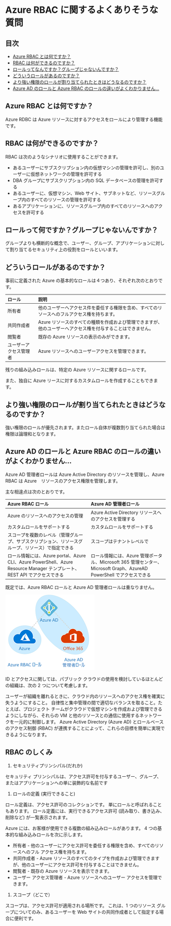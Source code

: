 # Azure RBAC に関するよくありそうな質問

## 目次

- [Azure RBAC とは何ですか？](#q-about)
- [RBAC は何ができるのですか？](#q-about2)
- [ロールってなんですか？グループじゃないんですか？](#q-about3)
- [どういうロールがあるのですか？](#q-roles)
- [より強い権限のロールが割り当てられたときはどうなるのですか？](#q-multi-roles)
- [Azure AD のロールと Azure RBAC のロールの違いがよくわかりません…](#q-ad-rbac)

## <a id="q-about">Azure RBAC とは何ですか？</a>

Azure RDBC は Azure リソースに対するアクセスをロールにより管理する機能です。

## <a id="q-about2">RBAC は何ができるのですか？</a>

RBAC は次のようなシナリオに使用することができます。

- あるユーザーにサブスクリプション内の仮想マシンの管理を許可し、別のユーザーに仮想ネットワークの管理を許可する
- DBA グループにサブスクリプション内の SQL データベースの管理を許可する
- あるユーザーに、仮想マシン、Web サイト、サブネットなど、リソースグループ内のすべてのリソースの管理を許可する
- あるアプリケーションに、リソースグループ内のすべてのリソースへのアクセスを許可する

## <a id="q-about3">ロールって何ですか？グループじゃないんですか？</a>

グループよりも横断的な概念で、ユーザー、グループ、アプリケーションに対して割り当てるセキュリティ上の役割をロールといいます。

## <a id="q-roles">どういうロールがあるのですか？</a>

事前に定義された Azure の基本的なロールは４つあり、それぞれ次のとおりです。

| ロール | 説明　|
| :----- | :----- |
| 所有者 | 他のユーザーへアクセス件を委任する権限を含め、すべてのリソースへのフルアクセス権を持ちます。 |
| 共同作成者 | Azure リソースのすべての種類を作成および管理できますが、他のユーザーへアクセス権を付与することはできません。　|
| 閲覧者 | 既存の Azure リソースの表示のみができます。 |
| ユーザーアクセス管理者 | Azure リソースへのユーザーアクセスを管理できます。 |

残りの組み込みロールは、特定の Azure リソースに関するロールです。

また、独自に Azure リースに対するカスタムロールを作成することもできます。

## <a id="q-multi-roles">より強い権限のロールが割り当てられたときはどうなるのですか？</a>

強い権限のロールが優先されます。またロール自体が複数割り当てられた場合は権限は論理和となります。

## <a id="q-ad-rbac">Azure AD のロールと Azure RBAC のロールの違いがよくわかりません…</a>

Azure AD 管理者ロールは Azure Active Directory のリソースを管理し、Azure RBAC は Azure　リソースのアクセス権限を管理します。

主な相違点は次のとおりです。

| Azure RBAC ロール | Azure AD 管理者ロール |
| :--------------- | :----------------- |
| Azure のリソースへのアクセスの管理 | Azure Active Directory リソースへのアクセスを管理する |
| カスタムロールをサポートする | カスタムロールをサポートする |
| スコープを複数のレベル（管理グループ、サブスクリプション、リソースグループ、リソース）で指定できる | スコープはテナントレベルで |
| ロール情報には、Azure portal、Azure CLI、Azure PowerShell、Azure Resource Manager テンプレート、REST API でアクセスできる | ロール情報には、Azure 管理ポータル、Microsoft 365 管理センター、Microsoft Graph、AzureAD PowerShell でアクセスできる |

既定では、Azure RBAC ロールと Azure AD 管理者ロールは重なりません。

![Azure RBAC ロールとAzure AD 管理者ロールの関係](azure-office-roles.png)


ID とアクセスに関しては、パブリック クラウドの使用を検討しているほとんどの組織は、次の 2 つについて考慮します。

ユーザーが組織を離れるときに、クラウド内のリソースへのアクセス権を確実に失うようにすること。
自律性と集中管理の間で適切なバランスを取ること。たとえば、プロジェクト チームがクラウドで仮想マシンを作成および管理できるようにしながら、それらの VM と他のリソースとの通信に使用するネットワークを一元的に制御します。
Azure Active Directory (Azure AD) とロールベースのアクセス制御 (RBAC) が連携することによって、これらの目標を簡単に実現できるようになります。

## RBAC のしくみ

1. セキュリティプリンシパル(だれか)

セキュリティ プリンシパルは、アクセス許可を付与するユーザー、グループ、またはアプリケーションへの単に装飾的な名前です

1. ロールの定義 (実行できること)

ロール定義は、アクセス許可のコレクションです。 単にロールと呼ばれることもあります。 ロール定義には、実行できるアクセス許可 (読み取り、書き込み、削除など) が一覧表示されます。

Azure には、お客様が使用できる複数の組み込みロールがあります。 4 つの基本的な組み込みロールを次に示します。

- 所有者 - 他のユーザーにアクセス許可を委任する権限を含め、すべてのリソースへのフル アクセス権を持ちます。
- 共同作成者 - Azure リソースのすべてのタイプを作成および管理できますが、他のユーザーにアクセス許可を付与することはできません。
- 閲覧者 - 既存の Azure リソースを表示できます。
- ユーザー アクセス管理者 - Azure リソースへのユーザー アクセスを管理できます。


1.  スコープ（どこで）

スコープは、アクセス許可が適用される場所です。 これは、1 つのリソース グループについてのみ、あるユーザーを Web サイトの共同作成者として指定する場合に便利です。

